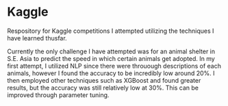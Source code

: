 # Kaggle
Respository for Kaggle competitions I attempted utilizing the techniques I have learned thusfar.

Currently the only challenge I have attempted was for an animal shelter in S.E. Asia to predict the speed in which certain animals get adopted. In my first attempt, I utilized NLP since there were throuough descriptions of each animals, however I found the accuracy to be incredibly low around 20%. I then employed other techniques such as XGBoost and found greater results, but the accuracy was still relatively low at 30%. This can be improved through parameter tuning.
